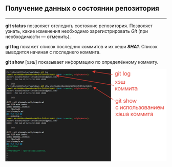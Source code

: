 ## Получение данных о состоянии репозитория
---

**git status** позволяет отследить состояние репозитория. Позволяет узнать, какие изменения необходимо зарегистрировать *Git* (при необходимости — отменить).

**git log** покажет список последних коммитов и их хеши ***SHA1***. Список выводится начиная с последнего коммита.

**git show** [*хэш*] показывает информацию по определённому коммиту.

![log](./assets/log.png)